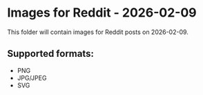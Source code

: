 # Images for Reddit - 2026-02-09

This folder will contain images for Reddit posts on 2026-02-09.

## Supported formats:
- PNG
- JPG/JPEG
- SVG
